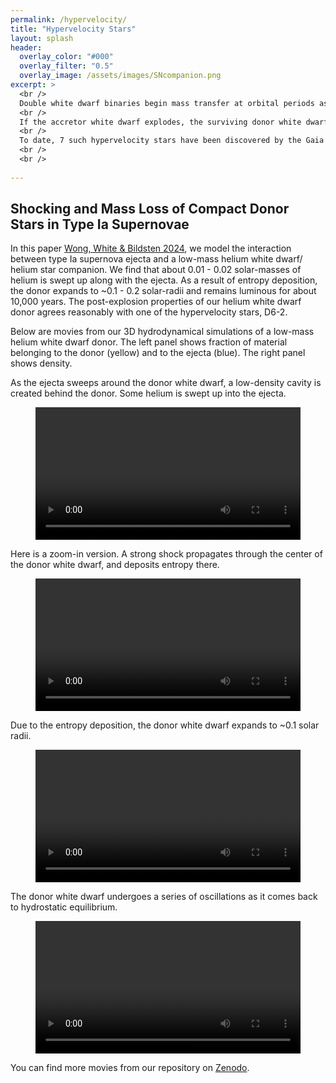 ```yaml
---
permalink: /hypervelocity/
title: "Hypervelocity Stars"
layout: splash
header:
  overlay_color: "#000"
  overlay_filter: "0.5"
  overlay_image: /assets/images/SNcompanion.png
excerpt: >
  <br />
  Double white dwarf binaries begin mass transfer at orbital periods as short as a few minutes. <br />
  <br />
  If the accretor white dwarf explodes, the surviving donor white dwarf is flung off at roughly its orbital velocity, 1,000-2,000 km/s, and becomes one of the fastest stars in the Galaxy. <br />
  <br />
  To date, 7 such hypervelocity stars have been discovered by the Gaia mission.  <br />
  <br />
  <br />
  
---
```


## Shocking and Mass Loss of Compact Donor Stars in Type Ia Supernovae

In this paper [Wong, White & Bildsten 2024](https://ui.adsabs.harvard.edu/abs/2024ApJ...973...65W/abstract), we model the interaction between type Ia supernova ejecta and a low-mass helium white dwarf/ helium star companion. We find that about 0.01 - 0.02 solar-masses of helium is swept up along with the ejecta. As a result of entropy deposition, the donor expands to ~0.1 - 0.2 solar-radii and remains luminous for about 10,000 years. The post-explosion properties of our helium white dwarf donor agrees reasonably with one of the hypervelocity stars, D6-2. 

Below are movies from our 3D hydrodynamical simulations of a low-mass helium white dwarf donor. The left panel shows fraction of material belonging to the donor (yellow) and to the ejecta (blue). The right panel shows density. 

As the ejecta sweeps around the donor white dwarf, a low-density cavity is created behind the donor. Some helium is swept up into the ejecta. 

<figure class="large">
    <div class="myvideo">
       <video  style="display:block; width:100%; height:auto;" autoplay controls loop="loop">
           <source src="{{ site.url }}{{ site.baseurl }}/assets/movies/movie_dr_1.mp4" type="video/mp4" />
       </video>
    </div>
</figure>

Here is a zoom-in version. A strong shock propagates through the center of the donor white dwarf, and deposits entropy there. 

<figure class="large">
    <div class="myvideo">
       <video  style="display:block; width:100%; height:auto;" autoplay controls loop="loop">
           <source src="{{ site.url }}{{ site.baseurl }}/assets/movies/movie_dr_1_zoom.mp4" type="video/mp4" />
       </video>
    </div>
</figure>

Due to the entropy deposition, the donor white dwarf expands to ~0.1 solar radii. 

<figure class="large">
    <div class="myvideo">
       <video  style="display:block; width:100%; height:auto;" autoplay controls loop="loop">
           <source src="{{ site.url }}{{ site.baseurl }}/assets/movies/movie_dr_2.mp4" type="video/mp4" />
       </video>
    </div>
</figure>

The donor white dwarf undergoes a series of oscillations as it comes back to hydrostatic equilibrium. 

<figure class="large">
    <div class="myvideo">
       <video  style="display:block; width:100%; height:auto;" autoplay controls loop="loop">
           <source src="{{ site.url }}{{ site.baseurl }}/assets/movies/movie_dr_3.mp4" type="video/mp4" />
       </video>
    </div>
</figure>

You can find more movies from our repository on [Zenodo](https://doi.org/10.5281/zenodo.12850558). 






